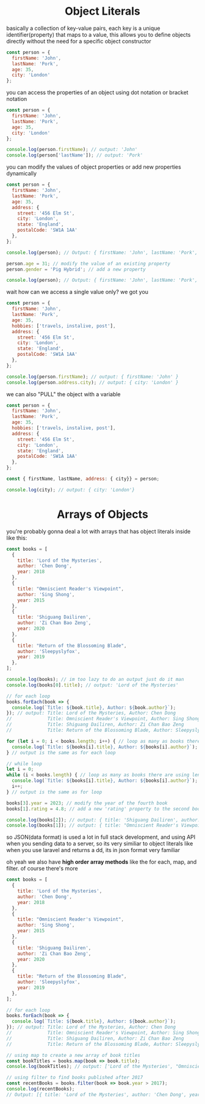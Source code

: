 <h1 align="center"> Object Literals </h1>

basically a collection of key-value pairs, each key is a unique identifier(property) that maps to a value, this allows you to define objects directly without the need for a specific object constructor

```js
const person = {
  firstName: 'John',
  lastName: 'Pork',
  age: 35,
  city: 'London'
};
```

you can access the properties of an object using dot notation or bracket notation

```js
const person = {
  firstName: 'John',
  lastName: 'Pork',
  age: 35,
  city: 'London'
};

console.log(person.firstName); // output: 'John'
console.log(person['lastName']); // output: 'Pork'
```

you can modify the values of object properties or add new properties dynamically

```js
const person = {
  firstName: 'John',
  lastName: 'Pork',
  age: 35,
  address: {
    street: '456 Elm St',
    city: 'London',
    state: 'England',
    postalCode: 'SW1A 1AA'
  },
};

console.log(person); // Output: { firstName: 'John', lastName: 'Pork', age: 35, city: 'London' }

person.age = 31; // modify the value of an existing property
person.gender = 'Pig Hybrid'; // add a new property

console.log(person); // Output: { firstName: 'John', lastName: 'Pork', age: 31, city: 'London', gender: 'Pig Hybrid' }
```

wait how can we access a single value only? we got you

```js
const person = {
  firstName: 'John',
  lastName: 'Pork',
  age: 35,
  hobbies: ['travels, instalive, post'],
  address: {
    street: '456 Elm St',
    city: 'London',
    state: 'England',
    postalCode: 'SW1A 1AA'
  },
};

console.log(person.firstName); // output: { firstName: 'John' }
console.log(person.address.city); // output: { city: 'London' }
```

we can also "PULL" the object with a variable

```js
const person = {
  firstName: 'John',
  lastName: 'Pork',
  age: 35,
  hobbies: ['travels, instalive, post'],
  address: {
    street: '456 Elm St',
    city: 'London',
    state: 'England',
    postalCode: 'SW1A 1AA'
  },
};

const { firstName, lastName, address: { city}} = person;

console.log(city); // output: { city: 'London'}
```

<h1 align="center"> Arrays of Objects </h1>

you're probably gonna deal a lot with arrays that has object literals inside like this:

```js
const books = [
  { 
    title: 'Lord of the Mysteries',
    author: 'Chen Dong',
    year: 2018
  },
  {
    title: "Omniscient Reader's Viewpoint",
    author: 'Sing Shong',
    year: 2015
  },
  {
    title: 'Shiguang Dailiren',
    author: 'Zi Chan Bao Zeng',
    year: 2020
  },
  {
    title: "Return of the Blossoming Blade",
    author: 'Sleepyslyfox',
    year: 2019
  },
];

console.log(books); // im too lazy to do an output just do it man
console.log(books[0].title); // output: 'Lord of the Mysteries'

// for each loop
books.forEach(book => {
  console.log(`Title: ${book.title}, Author: ${book.author}`);
}); // output: Title: Lord of the Mysteries, Author: Chen Dong
//             Title: Omniscient Reader's Viewpoint, Author: Sing Shong
//             Title: Shiguang Dailiren, Author: Zi Chan Bao Zeng
//             Title: Return of the Blossoming Blade, Author: Sleepyslyfox

for (let i = 0; i < books.length; i++) { // loop as many as books there are using length
  console.log(`Title: ${books[i].title}, Author: ${books[i].author}`);
} // output is the same as for each loop

// while loop
let i = 0;
while (i < books.length) { // loop as many as books there are using length
  console.log(`Title: ${books[i].title}, Author: ${books[i].author}`);
  i++;
} // output is the same as for loop

books[3].year = 2023; // modify the year of the fourth book
books[1].rating = 4.8; // add a new 'rating' property to the second book

console.log(books[2]); // output: { title: 'Shiguang Dailiren', author: 'Zi Chan Bao Zeng', year: 2021 }
console.log(books[1]); // output: { title: "Omniscient Reader's Viewpoint", author: 'Sing Shong', year: 2015, rating: 4.8 }
```

so JSON(data format) is used a lot in full stack development, and using API when you sending data to a server, so its very similiar to object literals like when you use laravel and returns a dd, its in json format very familiar

oh yeah we also have **high order array methods** like the for each, map, and filter.
of course there's more

```js
const books = [
  { 
    title: 'Lord of the Mysteries',
    author: 'Chen Dong',
    year: 2018
  },
  {
    title: "Omniscient Reader's Viewpoint",
    author: 'Sing Shong',
    year: 2015
  },
  {
    title: 'Shiguang Dailiren',
    author: 'Zi Chan Bao Zeng',
    year: 2020
  },
  {
    title: "Return of the Blossoming Blade",
    author: 'Sleepyslyfox',
    year: 2019
  },
];

// for each loop
books.forEach(book => {
  console.log(`Title: ${book.title}, Author: ${book.author}`);
}); // output: Title: Lord of the Mysteries, Author: Chen Dong
//             Title: Omniscient Reader's Viewpoint, Author: Sing Shong
//             Title: Shiguang Dailiren, Author: Zi Chan Bao Zeng
//             Title: Return of the Blossoming Blade, Author: Sleepyslyfox

// using map to create a new array of book titles
const bookTitles = books.map(book => book.title);
console.log(bookTitles); // output: ['Lord of the Mysteries', "Omniscient Reader's Viewpoint", 'Shiguang Dailiren', 'Return of the Blossoming Blade']

// using filter to find books published after 2017
const recentBooks = books.filter(book => book.year > 2017);
console.log(recentBooks); 
// Output: [{ title: 'Lord of the Mysteries', author: 'Chen Dong', year: 2018 }, { title: 'Shiguang Dailiren', author: 'Zi Chan Bao Zeng', year: 2020 }, { title: 'Return of the Blossoming Blade', author: 'Sleepyslyfox', year: 2019 }]
```
